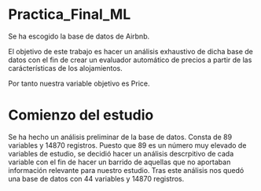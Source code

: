 # Practica_Final_ML

Se ha escogido la base de datos de Airbnb.

El objetivo de este trabajo es hacer un análisis exhaustivo de dicha base de datos con el fin de crear un evaluador automático de precios a partir de las carácterísticas de los alojamientos. 

Por tanto nuestra variable objetivo es Price. 

# Comienzo del estudio
Se ha hecho un análisis preliminar de la base de datos. Consta de 89 variables y 14870 registros. Puesto que 89 es un número muy elevado de variables de estudio, se decidió hacer un análisis descrpitivo de cada variable con el fin de hacer un barrido de aquellas que no aportaban información relevante para nuestro estudio. Tras este análisis nos quedó una base de datos con 44 variables y 14870 registros. 


